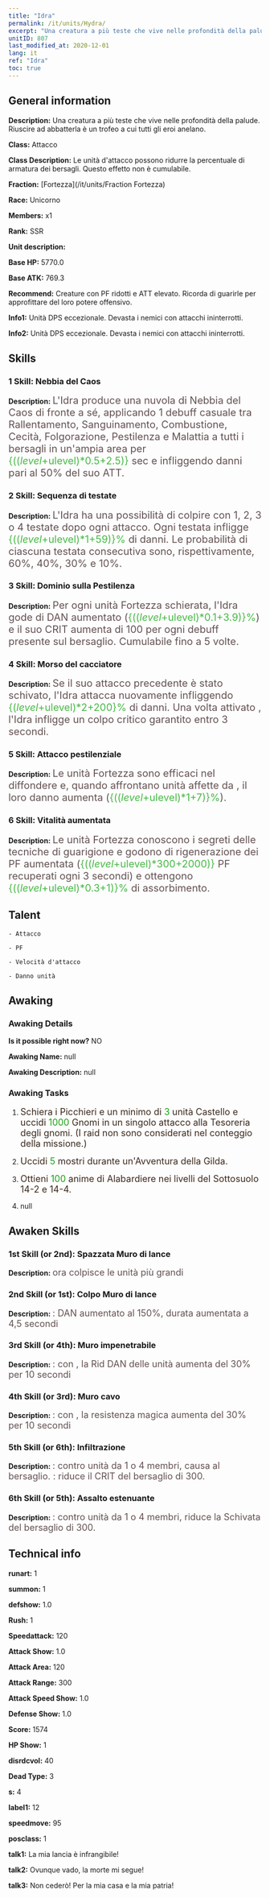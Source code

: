 ```yaml
---
title: "Idra"
permalink: /it/units/Hydra/
excerpt: "Una creatura a più teste che vive nelle profondità della palude. Riuscire ad abbatterla è un trofeo a cui tutti gli eroi anelano."
unitID: 807
last_modified_at: 2020-12-01
lang: it
ref: "Idra"
toc: true
---
```

## General information
 **Description:** Una creatura a più teste che vive nelle profondità della palude. Riuscire ad abbatterla è un trofeo a cui tutti gli eroi anelano.

 **Class:** Attacco

 **Class Description:** Le unità d'attacco possono ridurre la percentuale di armatura dei bersagli. Questo effetto non è cumulabile.

 **Fraction:** [Fortezza](/it/units/Fraction Fortezza)

 **Race:** Unicorno

 **Members:** x1

 **Rank:** SSR

 **Unit description:** 

 **Base HP:** 5770.0

 **Base ATK:** 769.3

 **Recommend:** Creature con PF ridotti e ATT elevato. Ricorda di guarirle per approfittare del loro potere offensivo.

 **Info1:** Unità DPS eccezionale. Devasta i nemici con attacchi ininterrotti.

 **Info2:** Unità DPS eccezionale. Devasta i nemici con attacchi ininterrotti.

## Skills
### 1 Skill: Nebbia del Caos
 **Description:** <span style="color: #645252;font-size:20px">L'Idra produce una nuvola di Nebbia del Caos di fronte a sé, applicando 1 debuff casuale tra Rallentamento, Sanguinamento, Combustione, Cecità, Folgorazione, Pestilenza e Malattia a tutti i bersagli in un'ampia area per </span><span style="color: black"><span style="color: #48b946;font-size:20px">{(($level+$ulevel)*0.5+2.5)}</span><span style="color: black"><span style="color: #645252;font-size:20px"> sec e infliggendo danni pari al 50% del suo ATT.</span><span style="color: black">

### 2 Skill: Sequenza di testate
 **Description:** <span style="color: #645252;font-size:20px">L'Idra ha una possibilità di colpire con 1, 2, 3 o 4 testate dopo ogni attacco. Ogni testata infligge </span><span style="color: black"><span style="color: #48b946;font-size:20px">{(($level+$ulevel)*1+59)}%</span><span style="color: black"><span style="color: #645252;font-size:20px"> di danni. Le probabilità di ciascuna testata consecutiva sono, rispettivamente, 60%, 40%, 30% e 10%.</span><span style="color: black">

### 3 Skill: Dominio sulla Pestilenza
 **Description:** <span style="color: #645252;font-size:20px">Per ogni unità Fortezza schierata, l'Idra gode di DAN aumentato (</span><span style="color: black"><span style="color: #48b946;font-size:20px">{(($level+$ulevel)*0.1+3.9)}%</span><span style="color: black"><span style="color: #645252;font-size:20px">) e il suo CRIT aumenta di 100 per ogni debuff presente sul bersaglio. Cumulabile fino a 5 volte.</span><span style="color: black">

### 4 Skill: Morso del cacciatore
 **Description:** <span style="color: #645252;font-size:20px">Se il suo attacco precedente è stato schivato, l'Idra attacca nuovamente infliggendo </span><span style="color: black"><span style="color: #48b946;font-size:20px">{($level+$ulevel)*2+200}%</span><span style="color: black"><span style="color: #645252;font-size:20px"> di danni. Una volta attivato <Morso del cacciatore>, l'Idra infligge un colpo critico garantito entro 3 secondi.</span><span style="color: black">

### 5 Skill: Attacco pestilenziale
 **Description:** <span style="color: #645252;font-size:20px">Le unità Fortezza sono efficaci nel diffondere <Pestilenza> e, quando affrontano unità affette da <Pestilenza>, il loro danno aumenta (</span><span style="color: black"><span style="color: #48b946;font-size:20px">{(($level+$ulevel)*1+7)}%</span><span style="color: black"><span style="color: #645252;font-size:20px">).</span><span style="color: black">

### 6 Skill: Vitalità aumentata
 **Description:** <span style="color: #645252;font-size:20px">Le unità Fortezza conoscono i segreti delle tecniche di guarigione e godono di rigenerazione dei PF aumentata (</span><span style="color: black"><span style="color: #48b946;font-size:20px">{(($level+$ulevel)*300+2000)}</span><span style="color: black"><span style="color: #645252;font-size:20px"> PF recuperati ogni 3 secondi) e ottengono </span><span style="color: black"><span style="color: #48b946;font-size:20px">{(($level+$ulevel)*0.3+1)}%</span><span style="color: black"><span style="color: #645252;font-size:20px"> di assorbimento.</span><span style="color: black">

## Talent

    - Attacco

    - PF

    - Velocità d'attacco

    - Danno unità

## Awaking
### Awaking Details
 **Is it possible right now?** NO

 **Awaking Name:** null

 **Awaking Description:** null

### Awaking Tasks
 1. <span style="color: #3c2a1e;font-size:18px">Schiera i Picchieri e un minimo di </span><span style="color: #1ca216;font-size:18px">3</span><span style="color: #3c2a1e;font-size:18px"> unità Castello e uccidi </span><span style="color: #1ca216;font-size:18px">1000</span><span style="color: #3c2a1e;font-size:18px"> Gnomi in un singolo attacco alla Tesoreria degli gnomi. (I raid non sono considerati nel conteggio della missione.)</span>

 2. <span style="color: #3c2a1e;font-size:18px">Uccidi </span><span style="color: #1ca216;font-size:18px">5</span><span style="color: #3c2a1e;font-size:18px"> mostri durante un'Avventura della Gilda.</span>

 3. <span style="color: #3c2a1e;font-size:18px">Ottieni </span><span style="color: #1ca216;font-size:18px">100</span><span style="color: #3c2a1e;font-size:18px"> anime di Alabardiere nei livelli del Sottosuolo 14-2 e 14-4.</span>

 4. null

## Awaken Skills

### 1st Skill (or 2nd): Spazzata Muro di lance
 **Description:** <span style="color: #48b946;font-size:18px"><Muro di lance></span><span style="color: #645252;font-size:18px"> ora colpisce le unità più grandi</span>

### 2nd Skill (or 1st): Colpo Muro di lance
 **Description:** <span style="color: #48b946;font-size:18px"><Muro di lance></span><span style="color: #645252;font-size:18px">: DAN aumentato al 150%, durata <Stordimento> aumentata a 4,5 secondi</span>

### 3rd Skill (or 4th): Muro impenetrabile
 **Description:** <span style="color: #48b946;font-size:18px"><Comando></span><span style="color: #645252;font-size:18px">: con <Morale alto>, la Rid DAN delle unità aumenta del 30% per 10 secondi</span>

### 4th Skill (or 3rd): Muro cavo
 **Description:** <span style="color: #48b946;font-size:18px"><Comando></span><span style="color: #645252;font-size:18px">: con <Morale alto>, la resistenza magica aumenta del 30% per 10 secondi</span>

### 5th Skill (or 6th): Infiltrazione
 **Description:** <span style="color: #48b946;font-size:18px"><Caccia al Drago></span><span style="color: #645252;font-size:18px">: contro unità da 1 o 4 membri, causa <Impedimento> al bersaglio. <Impedimento>: riduce il CRIT del bersaglio di 300.</span>

### 6th Skill (or 5th): Assalto estenuante
 **Description:** <span style="color: #48b946;font-size:18px"><Caccia al Drago></span><span style="color: #645252;font-size:18px">: contro unità da 1 o 4 membri, riduce la Schivata del bersaglio di 300.</span>

## Technical info
 **runart:** 1

 **summon:** 1

 **defshow:** 1.0

 **Rush:** 1

 **Speedattack:** 120

 **Attack Show:** 1.0

 **Attack Area:** 120

 **Attack Range:** 300

 **Attack Speed Show:** 1.0

 **Defense Show:** 1.0

 **Score:** 1574

 **HP Show:** 1

 **disrdcvol:** 40

 **Dead Type:** 3

 **s:** 4

 **label1:** 12

 **speedmove:** 95

 **posclass:** 1

 **talk1:** La mia lancia è infrangibile!

 **talk2:** Ovunque vado, la morte mi segue!

 **talk3:** Non cederò! Per la mia casa e la mia patria!

